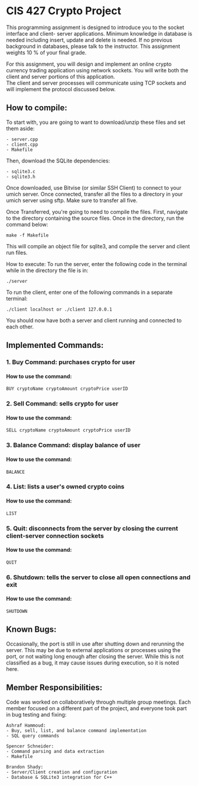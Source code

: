 # CIS 427 Crypto Project

This programming assignment is designed to introduce you to the socket interface and client-
server applications. Minimum knowledge in database is needed including insert, update and 
delete is needed. If no previous background in databases, please talk to the instructor. This 
assignment weights 10 % of your final grade.  

For this assignment, you will design and implement an online crypto currency trading application 
using network sockets.  You will write both the client and server portions of this application.  
The client and server processes will communicate using TCP sockets and will implement the 
protocol discussed below.


## How to compile:
To start with, you are going to want to download/unzip these files and set them aside:
```
- server.cpp
- client.cpp
- Makefile
```

Then, download the SQLite dependencies:
```
- sqlite3.c
- sqlite3.h
```

Once downloaded, use Bitvise (or similar SSH Client) to connect to your umich server. Once connected, transfer all the files to a directory in your umich server using sftp. Make sure to transfer all five.


Once Transferred, you're going to need to compile the files.
First, navigate to the directory containing the source files. Once in the directory, run the command below:
```
make -f Makefile
```

This will compile an object file for sqlite3, and compile the server and client run files.


How to execute:
To run the server, enter the following code in the terminal while in the directory the file is in:
```
./server
```

To run the client, enter one of the following commands in a separate terminal:
```
./client localhost or ./client 127.0.0.1
```

You should now have both a server and client running and connected to each other.

## Implemented Commands:
### 1. Buy Command: purchases crypto for user
#### How to use the command:
``` 
BUY cryptoName cryptoAmount cryptoPrice userID
```

### 2. Sell Command: sells crypto for user
#### How to use the command:
```
SELL cryptoName cryptoAmount cryptoPrice userID
```

### 3. Balance Command: display balance of user
#### How to use the command:
```
BALANCE
```

### 4. List: lists a user's owned crypto coins
#### How to use the command:
```
LIST
```

### 5. Quit: disconnects from the server by closing the current client-server connection sockets
#### How to use the command:
```
QUIT
```

### 6. Shutdown: tells the server to close all open connections and exit
#### How to use the command:
```
SHUTDOWN
```

## Known Bugs:
Occasionally, the port is still in use after shutting down and rerunning the server. This may be due to external applications or processes using the port, or not waiting long enough after closing the server. While this is not classified as a bug, it may cause issues during execution, so it is noted here.

## Member Responsibilities:
Code was worked on collaboratively through multiple group meetings. Each member focused on a different part of the project, and everyone took part in bug testing and fixing:
```
Ashraf Hammoud:
- Buy, sell, list, and balance command implementation
- SQL query commands
```
```
Spencer Schneider:
- Command parsing and data extraction
- Makefile
```
```
Brandon Shady:
- Server/Client creation and configuration
- Database & SQLite3 integration for C++
```

